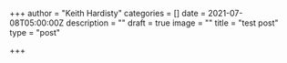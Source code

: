 +++
author = "Keith Hardisty"
categories = []
date = 2021-07-08T05:00:00Z
description = ""
draft = true
image = ""
title = "test post"
type = "post"

+++
